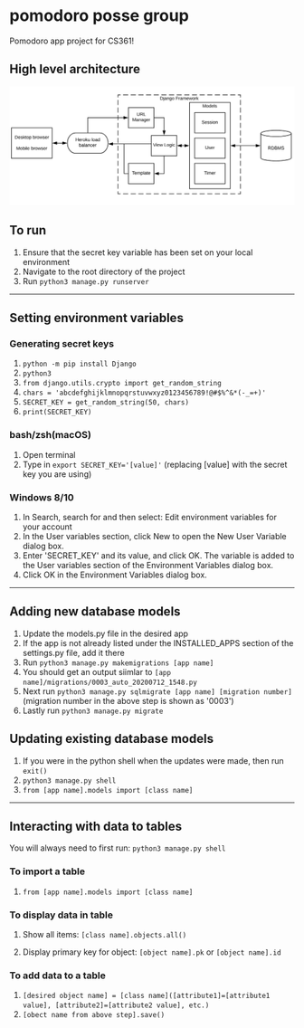 # pomodoro posse group
Pomodoro app project for CS361!


## High level architecture
![high level architecture](./images/Pomodoro.png "High level architecture")

## To run
1. Ensure that the secret key variable has been set on your local environment
1. Navigate to the root directory of the project
1. Run `python3 manage.py runserver`

---

## Setting environment variables

### Generating secret keys
1. `python -m pip install Django`
1. `python3`
1. `from django.utils.crypto import get_random_string`
1. `chars = 'abcdefghijklmnopqrstuvwxyz0123456789!@#$%^&*(-_=+)'`
1. `SECRET_KEY = get_random_string(50, chars)`
1. `print(SECRET_KEY)`

### bash/zsh(macOS)
1. Open terminal
2. Type in `export SECRET_KEY='[value]'` (replacing [value] with the secret key you are using)

### Windows 8/10
1. In Search, search for and then select: Edit environment variables for your account
1. In the User variables section, click New to open the New User Variable dialog box.
1. Enter 'SECRET_KEY' and its value, and click OK. The variable is added to the User variables section of the Environment Variables dialog box.
1. Click OK in the Environment Variables dialog box.

---

## Adding new database models
1. Update the models.py file in the desired app
1. If the app is not already listed under the INSTALLED_APPS section of the settings.py file, add it there
1. Run `python3 manage.py makemigrations [app name]`
1. You should get an output siimlar to `[app name]/migrations/0003_auto_20200712_1548.py`
1. Next run `python3 manage.py sqlmigrate [app name] [migration number]` (migration number in the above step is shown as '0003')
1. Lastly run `python3 manage.py migrate`

## Updating existing database models
1. If you were in the python shell when the updates were made, then run `exit()`
1. `python3 manage.py shell`
1. `from [app name].models import [class name]`

---

## Interacting with data to tables
You will always need to first run: `python3 manage.py shell`

### To import a table
1. `from [app name].models import [class name]`

### To display data in table
1. Show all items: `[class name].objects.all()`

1. Display primary key for object: `[object name].pk` or `[object name].id`

### To add data to a table
1. `[desired object name] = [class name]([attribute1]=[attribute1 value], [attribute2]=[attribute2 value], etc.)`
1. `[obect name from above step].save()`
